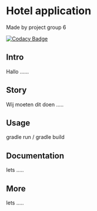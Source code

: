 # Hotel application
Made by project group 6

[![Codacy Badge](https://api.codacy.com/project/badge/Grade/ad75883f56d04955bf5f19d710fff5f9)](https://www.codacy.com?utm_source=github.com&amp;utm_medium=referral&amp;utm_content=mikolajwichrowski/HHS_PROJGR6&amp;utm_campaign=Badge_Grade)

## Intro
Hallo ......

## Story
Wij moeten dit doen .....

## Usage
gradle run / gradle build

## Documentation
Iets .....

## More
Iets .....